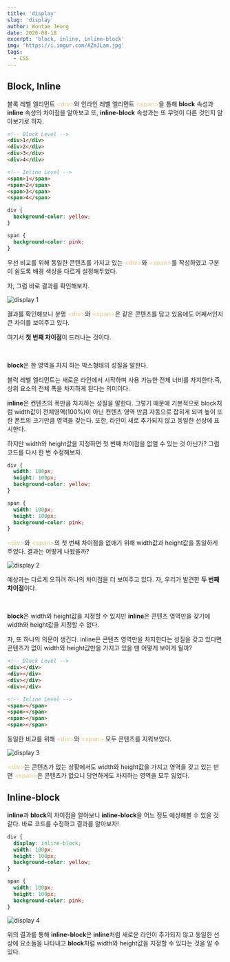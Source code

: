 ```yaml
---
title: 'display'
slug: 'display'
author: Wontae Jeong
date: 2020-08-18
excerpt: 'block, inline, inline-block'
img: 'https://i.imgur.com/AZmJLam.jpg'
tags:
  - CSS
---
```


## Block, Inline

블록 레벨 엘리먼트 <span style="color: #E9DAAC; font-weight: bold">&lt;div&gt;</span>와 인라인 레벨 엘리먼트 <span style="color: #E9DAAC; font-weight: bold">&lt;span&gt;</span>을 통해
**block** 속성과 **inline** 속성의 차이점을 알아보고
또, **inline-block** 속성과는 또 무엇이 다른 것인지 알아보기로 하자.

```html
<!-- Block Level -->
<div>1</div>
<div>2</div>
<div>3</div>
<div>4</div>

<!-- Inline Level -->
<span>1</span>
<span>2</span>
<span>3</span>
<span>4</span>
```

```css
div {
  background-color: yellow;
}

span {
  background-color: pink;
}
```

우선 비교를 위해 동일한 콘텐츠를 가지고 있는 <span style="color: #E9DAAC; font-weight: bold">&lt;div&gt;</span>와 <span style="color: #E9DAAC; font-weight: bold">&lt;span&gt;</span>를 작성하였고
구분이 쉽도록 배경 색상을 다르게 설정해두었다.

자, 그럼 바로 결과를 확인해보자.

<img src="https://i.imgur.com/1p2R3rh.jpg" alt="display 1" />
<br />

결과를 확인해보니 분명 <span style="color: #E9DAAC; font-weight: bold">&lt;div&gt;</span>와 <span style="color: #E9DAAC; font-weight: bold">&lt;span&gt;</span>은 같은 콘텐츠를 담고 있음에도 어째서인지 큰 차이를 보여주고 있다.

여기서 **첫 번째 차이점**이 드러나는 것이다.

<p className="box">
<br />

**block**은 한 영역을 차지 하는 박스형태의 성질을 말한다.

블럭 레벨 엘리먼트는 새로운 라인에서 시작하며 사용 가능한 전체 너비를 차지한다.즉, 상위 요소의 전체 폭을 차지하게 된다는 의미이다.

**inline**은 컨텐츠의 폭만큼 차지하는 성질을 말한다. 그렇기 때문에 기본적으로 block처럼 width값이 전체영역(100%)이 아닌 컨텐츠 영역 만큼 자동으로 잡히게 되며 높이 또한 폰트의 크기만큼 영역을 갖는다.
또한, 라인이 새로 추가되지 않고 동일한 선상에 표시한다.</p>

하지만 width와 height값을 지정하면 첫 번째 차이점을 없앨 수 있는 것 아닌가?
그럼 코드를 다시 한 번 수정해보자.

```css
div {
  width: 100px;
  height: 100px;
  background-color: yellow;
}

span {
  width: 100px;
  height: 100px;
  background-color: pink;
}
```

<p>
<span style="color: #E9DAAC; font-weight: bold">&lt;div&gt;</span>와 <span style="color: #E9DAAC; font-weight: bold">&lt;span&gt;</span>의 첫 번째 차이점을 없애기 위해 width값과 height값을 동일하게 주었다.
결과는 어떻게 나왔을까?</p>

<img src="https://i.imgur.com/j0vm1u7.jpg" alt="display 2" />
<br/>

예상과는 다르게 오히려 하나의 차이점을 더 보여주고 있다.
자, 우리가 발견한 **두 번째 차이점**이다.

<p className="box">
<br />

**block**은 width와 height값을 지정할 수 있지만
**inline**은 콘텐츠 영역만을 갖기에 width와 height값을 지정할 수 없다.</p>

자, 또 하나의 의문이 생긴다.
inline은 콘텐츠 영역만을 차지한다는 성질을 갖고 있다면 콘텐츠가 없이
width와 height값만을 가지고 있을 땐 어떻게 보이게 될까?

```html
<!-- Block Level -->
<div></div>
<div></div>
<div></div>
<div></div>

<!-- Inline Level -->
<span></span>
<span></span>
<span></span>
<span></span>
```

동일한 비교를 위해 <span style="color: #E9DAAC; font-weight: bold">&lt;div&gt;</span>와 <span style="color: #E9DAAC; font-weight: bold">&lt;span&gt;</span> 모두 콘텐츠를 지워보았다.

<img src="https://i.imgur.com/wd6WC89.jpg" alt="display 3" />
<br/>

<p>
<span style="color: #E9DAAC; font-weight: bold">&lt;div&gt;</span>는 콘텐츠가 없는 상황에서도 width와 height값을 가지고 영역을 갖고 있는 반면
<span style="color: #E9DAAC; font-weight: bold">&lt;span&gt;</span>은 콘텐츠가 없으니 당연하게도 차지하는 영역을 모두 잃었다.
</p>

## Inline-block

**inline**과 **block**의 차이점을 알아보니 **inline-block**을 어느 정도 예상해볼 수 있을 것 같다.
바로 코드를 수정하고 결과를 알아보자!

```css
div {
  display: inline-block;
  width: 100px;
  height: 100px;
  background-color: yellow;
}

span {
  width: 100px;
  height: 100px;
  background-color: pink;
}
```

<img src="https://i.imgur.com/AXB8bwz.jpg" alt="display 4" />
<br/>

위의 결과를 통해 **inline-block**은 **inline**처럼 새로운 라인이 추가되지 않고 동일한 선상에 요소들을 나타내고 **block**처럼 width와 height값을 지정할 수 있다는 것을 알 수 있다.
